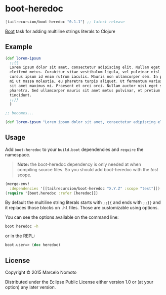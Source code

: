 # boot-heredoc

[](dependency)
```clojure
[tailrecursion/boot-heredoc "0.1.1"] ;; latest release
```
[](/dependency)

[Boot] task for adding multiline strings literals to Clojure

## Example
```clojure
(def lorem-ipsum
  ;;{{
  Lorem ipsum dolor sit amet, consectetur adipiscing elit. Nullam eget
  eleifend metus. Curabitur vitae vestibulum ligula, vel pulvinar nisl. Sed
  cursus ipsum id enim rutrum iaculis. Mauris non ullamcorper sem. In porttitor
  mi ut massa molestie, eu pharetra turpis aliquet. Ut fermentum varius tortor,
  sit amet maximus mi. Praesent et orci orci. Nullam auctor nisi eget sagittis
  pharetra. Sed ullamcorper mauris sit amet metus pulvinar, et pretium elit
  tincidunt.
  ;;}}
  )

;; becomes...

(def lorem-ipsum "Lorem ipsum dolor sit amet, consectetur adipiscing elit. Nullam eget\neleifend metus. Curabitur vitae vestibulum ligula, vel pulvinar nisl. Sed\ncursus ipsum id enim rutrum iaculis. Mauris non ullamcorper sem. In porttitor\nmi ut massa molestie, eu pharetra turpis aliquet. Ut fermentum varius tortor,\nsit amet maximus mi. Praesent et orci orci. Nullam auctor nisi eget sagittis\npharetra. Sed ullamcorper mauris sit amet metus pulvinar, et pretium elit\ntincidunt.")
```
## Usage

Add `boot-heredoc` to your `build.boot` dependencies and `require` the namespace.

> **Note:** the boot-heredoc dependency is only needed at when compiling
> source files. So you should add boot-heredoc with the _test_ scope.

```clj
(merge-env!
  :dependencies '[[tailrecursion/boot-heredoc "X.Y.Z" :scope "test"]])
(require '[boot.heredoc :refer [heredoc]])
```

By default the multiline string literals starts with `;;{{` and ends with `;;}}` and
it replaces those blocks on `.hl` files. Those are customizable using options.

You can see the options available on the command line:

```bash
boot heredoc -h
```

or in the REPL:

```clj
boot.user=> (doc heredoc)
```

## License

Copyright © 2015 Marcelo Nomoto

Distributed under the Eclipse Public License either version 1.0 or (at
your option) any later version.

[Boot]:                https://github.com/boot-clj/boot
